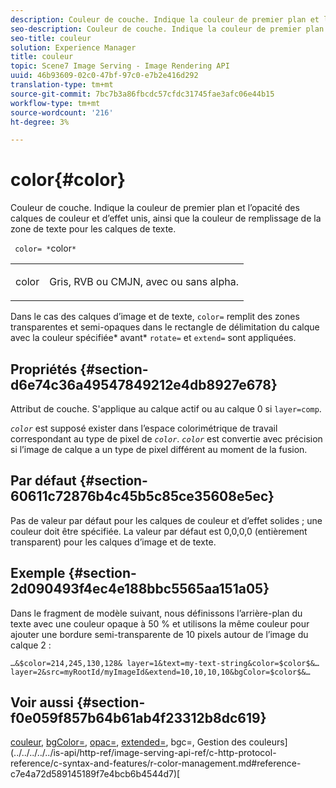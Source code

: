 ```yaml
---
description: Couleur de couche. Indique la couleur de premier plan et l’opacité des calques de couleur et d’effet unis, ainsi que la couleur de remplissage de la zone de texte pour les calques de texte.
seo-description: Couleur de couche. Indique la couleur de premier plan et l’opacité des calques de couleur et d’effet unis, ainsi que la couleur de remplissage de la zone de texte pour les calques de texte.
seo-title: couleur
solution: Experience Manager
title: couleur
topic: Scene7 Image Serving - Image Rendering API
uuid: 46b93609-02c0-47bf-97c0-e7b2e416d292
translation-type: tm+mt
source-git-commit: 7bc7b3a86fbcdc57cfdc31745fae3afc06e44b15
workflow-type: tm+mt
source-wordcount: '216'
ht-degree: 3%

---
```



# color{#color}

Couleur de couche. Indique la couleur de premier plan et l’opacité des calques de couleur et d’effet unis, ainsi que la couleur de remplissage de la zone de texte pour les calques de texte.

` color= *`color`*`

<table id="simpletable_68645167998A42229CEF858909FD447E"> 
 <tr class="strow"> 
  <td class="stentry"> <p> <span class="codeph"> <span class="varname"> color  </span> </span> </p> </td> 
  <td class="stentry"> <p>Gris, RVB ou CMJN, avec ou sans alpha. </p> </td> 
 </tr> 
</table>

Dans le cas des calques d’image et de texte, `color=` remplit des zones transparentes et semi-opaques dans le rectangle de délimitation du calque avec la couleur spécifiée* avant* `rotate=` et `extend=` sont appliquées.

## Propriétés {#section-d6e74c36a49547849212e4db8927e678}

Attribut de couche. S&#39;applique au calque actif ou au calque 0 si `layer=comp`.

*`color`* est supposé exister dans l’espace colorimétrique de travail correspondant au type de pixel de  *`color`*. *`color`* est convertie avec précision si l’image de calque a un type de pixel différent au moment de la fusion.

## Par défaut {#section-60611c72876b4c45b5c85ce35608e5ec}

Pas de valeur par défaut pour les calques de couleur et d’effet solides ; une couleur doit être spécifiée. La valeur par défaut est 0,0,0,0 (entièrement transparent) pour les calques d’image et de texte.

## Exemple {#section-2d090493f4ec4e188bbc5565aa151a05}

Dans le fragment de modèle suivant, nous définissons l’arrière-plan du texte avec une couleur opaque à 50 % et utilisons la même couleur pour ajouter une bordure semi-transparente de 10 pixels autour de l’image du calque 2 :

`…&$color=214,245,130,128& layer=1&text=my-text-string&color=$color$&… layer=2&src=myRootId/myImageId&extend=10,10,10,10&bgColor=$color$&…`

## Voir aussi {#section-f0e059f857b64b61ab4f23312b8dc619}

[couleur](../../../../../is-api/http-ref/image-serving-api-ref/c-http-protocol-reference/c-data-types/r-is-http-color.md#reference-0fdb264a3aed4bd78451bb55311f6e93),  [bgColor=](../../../../../is-api/http-ref/image-serving-api-ref/c-http-protocol-reference/c-command-reference/r-bgcolor.md#reference-441371ba4ef54fe781887c5ae448f6ab),  [opac=](../../../../../is-api/http-ref/image-serving-api-ref/c-http-protocol-reference/c-command-reference/r-opac.md#reference-d2269b51aca34599a08d0a46ee5c27e5),  [extended=](../../../../../is-api/http-ref/image-serving-api-ref/c-http-protocol-reference/c-command-reference/r-extend.md#reference-7e9156beb285459d830e2d56782a74ac), bgc=, Gestion des couleurs](../../../../../is-api/http-ref/image-serving-api-ref/c-http-protocol-reference/c-syntax-and-features/r-color-management.md#reference-c7e4a72d589145189f7e4bcb6b4544d7)[](../../../../../is-api/http-ref/image-serving-api-ref/c-http-protocol-reference/c-command-reference/r-bgc.md#reference-53376175f617446fbe5c69120f834b88)[
